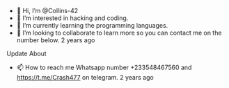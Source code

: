 - 👋 Hi, I’m @Collins-42
- 👀 I’m interested in hacking and coding.
- 🌱 I’m currently learning the programming languages.
- 💞️ I’m looking to collaborate to learn more so you can contact me on the number below.
2 years ago

Update About
- 📫 How to reach me Whatsapp number +233548467560 and https://t.me/Crash477 on telegram.
2 years ago
